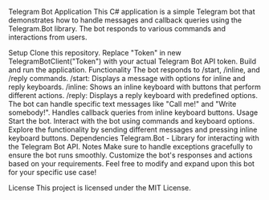 Telegram Bot Application
This C# application is a simple Telegram bot that demonstrates how to handle messages and callback queries using the Telegram.Bot library. The bot responds to various commands and interactions from users.

Setup
Clone this repository.
Replace "Token" in new TelegramBotClient("Token") with your actual Telegram Bot API token.
Build and run the application.
Functionality
The bot responds to /start, /inline, and /reply commands.
/start: Displays a message with options for inline and reply keyboards.
/inline: Shows an inline keyboard with buttons that perform different actions.
/reply: Displays a reply keyboard with predefined options.
The bot can handle specific text messages like "Call me!" and "Write somebody!".
Handles callback queries from inline keyboard buttons.
Usage
Start the bot.
Interact with the bot using commands and keyboard options.
Explore the functionality by sending different messages and pressing inline keyboard buttons.
Dependencies
Telegram.Bot - Library for interacting with the Telegram Bot API.
Notes
Make sure to handle exceptions gracefully to ensure the bot runs smoothly.
Customize the bot's responses and actions based on your requirements.
Feel free to modify and expand upon this bot for your specific use case!

License This project is licensed under the MIT License.
